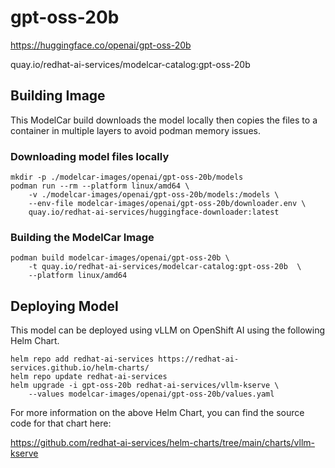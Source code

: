 # gpt-oss-20b

https://huggingface.co/openai/gpt-oss-20b

quay.io/redhat-ai-services/modelcar-catalog:gpt-oss-20b

## Building Image

This ModelCar build downloads the model locally then copies the files to a container in multiple layers to avoid podman memory issues.

### Downloading model files locally

```
mkdir -p ./modelcar-images/openai/gpt-oss-20b/models
podman run --rm --platform linux/amd64 \
    -v ./modelcar-images/openai/gpt-oss-20b/models:/models \
    --env-file modelcar-images/openai/gpt-oss-20b/downloader.env \
    quay.io/redhat-ai-services/huggingface-downloader:latest
```

### Building the ModelCar Image

```
podman build modelcar-images/openai/gpt-oss-20b \
    -t quay.io/redhat-ai-services/modelcar-catalog:gpt-oss-20b  \
    --platform linux/amd64
```

## Deploying Model

This model can be deployed using vLLM on OpenShift AI using the following Helm Chart.

```
helm repo add redhat-ai-services https://redhat-ai-services.github.io/helm-charts/
helm repo update redhat-ai-services
helm upgrade -i gpt-oss-20b redhat-ai-services/vllm-kserve \
    --values modelcar-images/openai/gpt-oss-20b/values.yaml
```

For more information on the above Helm Chart, you can find the source code for that chart here:

https://github.com/redhat-ai-services/helm-charts/tree/main/charts/vllm-kserve
